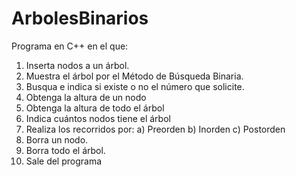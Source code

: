 # ArbolesBinarios
Programa en C++ en el que:
1. Inserta nodos a un árbol.
2. Muestra el árbol por el Método de Búsqueda Binaria.
3. Busqua e indica si existe o no el número que solicite.
4. Obtenga la altura de un nodo
5. Obtenga la altura de todo el árbol
6. Indica cuántos nodos tiene el árbol
7. Realiza los recorridos por:
  a) Preorden
  b) Inorden
  c) Postorden
8. Borra un nodo.
9. Borra todo el árbol.
10. Sale del programa
